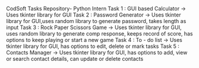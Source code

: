  CodSoft Tasks Repository- Python Intern
 Task 1 : GUI based Calculator
   -> Uses tkinter library for GUI
 Task 2 : Password Generator
   -> Uses tkinter library for GUI,uses random library to generate password, takes length as input
 Task 3 : Rock Paper Scissors Game
   -> Uses tkinter library for GUI, uses random library to generate comp response, keeps record of score, has options to keep playing or start a new game
 Task 4 : To - do list
   -> Uses tkinter library for GUI, has options to edit, delete or mark tasks
 Task 5 : Contacts Manager
   -> Uses tkinter library for GUI, has options to add, view or search contact details, can update or delete contacts
